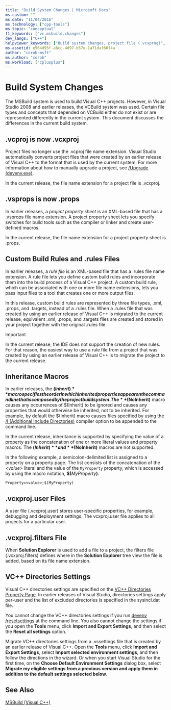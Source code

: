 ```yaml
---
title: "Build System Changes | Microsoft Docs"
ms.custom: ""
ms.date: "11/04/2016"
ms.technology: ["cpp-tools"]
ms.topic: "conceptual"
f1_keywords: ["vc.msbuild.changes"]
dev_langs: ["C++"]
helpviewer_keywords: ["Build system changes, project file (.vcxprog)", "Build system changes, custom build rules", "Build system changes, MSBuild", "MSBuild, build system changes", "Build system changes, .vsprops", "Build system changes, $(Inherit)", "Build system changes, $(NoInherit)"]
ms.assetid: e564d95f-a6cc-4d97-b57e-1a71daf66f4a
author: "corob-msft"
ms.author: "corob"
ms.workload: ["cplusplus"]
---
```

# Build System Changes
The MSBuild system is used to build Visual C++ projects. However, in Visual Studio 2008 and earlier releases, the VCBuild system was used. Certain file types and concepts that depended on VCBuild either do not exist or are represented differently in the current system. This document discusses the differences in the current build system.  
  
## .vcproj is now .vcxproj  
 Project files no longer use the .vcproj file name extension. Visual Studio automatically converts project files that were created by an earlier release of Visual C++ to the format that is used by the current system. For more information about how to manually upgrade a project, see [/Upgrade (devenv.exe)](/visualstudio/ide/reference/upgrade-devenv-exe).  
  
 In the current release, the file name extension for a project file is .vcxproj.  
  
## .vsprops is now .props  
 In earlier releases, a *project property sheet* is an XML-based file that has a .vsprops file name extension. A project property sheet lets you specify switches for build tools such as the compiler or linker and create user-defined macros.  
  
 In the current release, the file name extension for a project property sheet is .props.  
  
## Custom Build Rules and .rules Files  
 In earlier releases, a *rule file* is an XML-based file that has a .rules file name extension. A rule file lets you define custom build rules and incorporate them into the build process of a Visual C++ project. A custom build rule, which can be associated with one or more file name extensions, lets you pass input files to a tool that creates one or more output files.  
  
 In this release, custom build rules are represented by three file types, .xml, .props, and .targets, instead of a .rules file. When a .rules file that was created by using an earlier release of Visual C++ is migrated to the current release, equivalent .xml, .props, and .targets files are created and stored in your project together with the original .rules file.  
  
> [!IMPORTANT]
>  In the current release, the IDE does not support the creation of new rules. For that reason, the easiest way to use a rule file from a project that was created by using an earlier release of Visual C++ is to migrate the project to the current release.  
  
## Inheritance Macros  
 In earlier releases, the **$(Inherit)** macro specifies the order in which inherited properties appear on the command line that is composed by the project build system. The **$(NoInherit)** macro causes any occurrences of $(Inherit) to be ignored and causes any properties that would otherwise be inherited, not to be inherited. For example, by default the $(Inherit) macro causes files specified by using the [/I (Additional Include Directories)](../build/reference/i-additional-include-directories.md) compiler option to be appended to the command line.  
  
 In the current release, inheritance is supported by specifying the value of a property as the concatenation of one or more literal values and property macros. The **$(Inherit)** and **$(NoInherit)** macros are not supported.  
  
 In the following example, a semicolon-delimited list is assigned to a property on a property page. The list consists of the concatenation of the *\<value>* literal and the value of the `MyProperty` property, which is accessed by using the macro notation, **$(**<em>MyProperty</em>**)**.  
  
```  
Property=<value>;$(MyProperty)  
```  
  
## .vcxproj.user Files  
 A user file (.vcxproj.user) stores user-specific properties, for example, debugging and deployment settings. The vcxproj.user file applies to all projects for a particular user.  
  
## .vcxproj.filters File  
 When **Solution Explorer** is used to add a file to a project, the filters file (.vcxproj.filters) defines where in the **Solution Explorer** tree view the file is added, based on its file name extension.  
  
## VC++ Directories Settings  
 Visual C++ directories settings are specified on the [VC++ Directories Property Page](../ide/vcpp-directories-property-page.md). In earlier releases of Visual Studio, directories settings apply per-user and the list of excluded directories is specified in the sysincl.dat file.  
  
 You cannot change the VC++ directories settings if you run [devenv /resetsettings](/visualstudio/ide/reference/resetsettings-devenv-exe) at the command line. You also cannot change the settings if you open the **Tools** menu, click **Import and Export Settings**, and then select the **Reset all settings** option.  
  
 Migrate VC++ directories settings from a .vssettings file that is created by an earlier release of Visual C++. Open the **Tools** menu, click **Import and Export Settings**, select **Import selected environment settings**, and then follow the directions in the wizard. Or when you start Visual Studio for the first time, on the **Choose Default Environment Settings** dialog box, select **Migrate my eligible settings from a previous version and apply them in addition to the default settings selected below**.  
  
## See Also  
 [MSBuild (Visual C++)](../build/msbuild-visual-cpp.md)